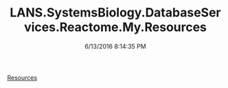 ﻿---
title: LANS.SystemsBiology.DatabaseServices.Reactome.My.Resources
date: 6/13/2016 8:14:35 PM
---

[Resources](T-LANS.SystemsBiology.DatabaseServices.Reactome.My.Resources.Resources.html)

